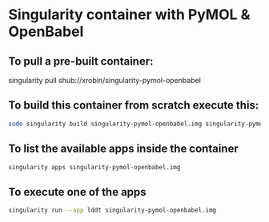 # Singularity container with PyMOL & OpenBabel

## To pull a pre-built container:
singularity pull shub://xrobin/singularity-pymol-openbabel

## To build this container from scratch execute this:

```bash
sudo singularity build singularity-pymol-openbabel.img singularity-pymol-openbabel.def
```

## To list the available apps inside the container

```bash
singularity apps singularity-pymol-openbabel.img
```

## To execute one of the apps

```bash
singularity run --app lddt singularity-pymol-openbabel.img
```

